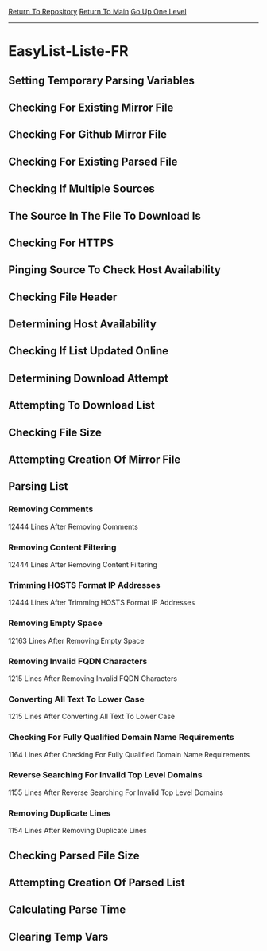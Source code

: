 [Return To Repository](https://github.com/deathbybandaid/piholeparser/)
[Return To Main](https://github.com/deathbybandaid/piholeparser/blob/master/RecentRunLogs/Mainlog.md)
[Go Up One Level](https://github.com/deathbybandaid/piholeparser/blob/master/RecentRunLogs/TopLevelScripts/30-Processing-Blacklists.md)
____________________________________
# EasyList-Liste-FR
## Setting Temporary Parsing Variables
## Checking For Existing Mirror File
## Checking For Github Mirror File
## Checking For Existing Parsed File
## Checking If Multiple Sources
## The Source In The File To Download Is
## Checking For HTTPS
## Pinging Source To Check Host Availability
## Checking File Header
## Determining Host Availability
## Checking If List Updated Online
## Determining Download Attempt
## Attempting To Download List
## Checking File Size
## Attempting Creation Of Mirror File
## Parsing List
### Removing Comments
12444 Lines After Removing Comments
### Removing Content Filtering
12444 Lines After Removing Content Filtering
### Trimming HOSTS Format IP Addresses
12444 Lines After Trimming HOSTS Format IP Addresses
### Removing Empty Space
12163 Lines After Removing Empty Space
### Removing Invalid FQDN Characters
1215 Lines After Removing Invalid FQDN Characters
### Converting All Text To Lower Case
1215 Lines After Converting All Text To Lower Case
### Checking For Fully Qualified Domain Name Requirements
1164 Lines After Checking For Fully Qualified Domain Name Requirements
### Reverse Searching For Invalid Top Level Domains
1155 Lines After Reverse Searching For Invalid Top Level Domains
### Removing Duplicate Lines
1154 Lines After Removing Duplicate Lines
## Checking Parsed File Size
## Attempting Creation Of Parsed List
## Calculating Parse Time
## Clearing Temp Vars
